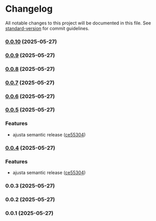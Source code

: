 # Changelog

All notable changes to this project will be documented in this file. See [standard-version](https://github.com/conventional-changelog/standard-version) for commit guidelines.

### [0.0.10](https://github.com/Alemascarello/card-battle/compare/v0.0.9...v0.0.10) (2025-05-27)

### [0.0.9](https://github.com/Alemascarello/card-battle/compare/v0.0.8...v0.0.9) (2025-05-27)

### [0.0.8](https://github.com/Alemascarello/card-battle/compare/v0.0.7...v0.0.8) (2025-05-27)

### [0.0.7](https://github.com/Alemascarello/card-battle/compare/v0.0.6...v0.0.7) (2025-05-27)

### [0.0.6](https://github.com/Alemascarello/card-battle/compare/v0.0.5...v0.0.6) (2025-05-27)

### [0.0.5](https://github.com/Alemascarello/card-battle/compare/v0.0.3...v0.0.5) (2025-05-27)


### Features

* ajusta semantic release ([ce55304](https://github.com/Alemascarello/card-battle/commit/ce55304cef9d373c658b4cd26f9c6f31da5001a9))

### [0.0.4](https://github.com/Alemascarello/card-battle/compare/v0.0.3...v0.0.4) (2025-05-27)


### Features

* ajusta semantic release ([ce55304](https://github.com/Alemascarello/card-battle/commit/ce55304cef9d373c658b4cd26f9c6f31da5001a9))

### 0.0.3 (2025-05-27)

### 0.0.2 (2025-05-27)

### 0.0.1 (2025-05-27)
